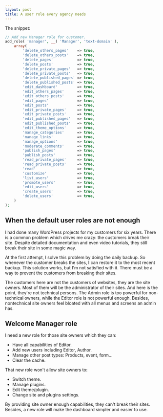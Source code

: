 ```yaml
---
layout: post
title: A user role every agency needs
---
```


The snippet:

```php
// Add new Manager role for customer.
add_role( 'manager', __( 'Manager', 'text-domain' ),
	array(
		'delete_others_pages'    => true,
		'delete_others_posts'    => true,
		'delete_pages'           => true,
		'delete_posts'           => true,
		'delete_private_pages'   => true,
		'delete_private_posts'   => true,
		'delete_published_pages' => true,
		'delete_published_posts' => true,
		'edit_dashboard'         => true,
		'edit_others_pages'      => true,
		'edit_others_posts'      => true,
		'edit_pages'             => true,
		'edit_posts'             => true,
		'edit_private_pages'     => true,
		'edit_private_posts'     => true,
		'edit_published_pages'   => true,
		'edit_published_posts'   => true,
		'edit_theme_options'     => true,
		'manage_categories'      => true,
		'manage_links'           => true,
		'manage_options'         => true,
		'moderate_comments'      => true,
		'publish_pages'          => true,
		'publish_posts'          => true,
		'read_private_pages'     => true,
		'read_private_posts'     => true,
		'read'                   => true,
		'customize'              => true,
		'list_users'             => true,
		'promote_users'          => true,
		'edit_users'             => true,
		'create_users'           => true,
		'delete_users'           => true,
	)
);
```

## When the default user roles are not enough

I had done many WordPress projects for my customers for six years. There is a common problem which drives me crazy: the customers break their site. Despite detailed documentation and even video tutorials, they still break their site in some magic way. 

At the first attempt, I solve this problem by doing the daily backup. So whenever the customer breaks the sites, I can restore it to the most recent backup. This solution works, but I'm not satisfied with it. There must be a way to prevent the customers from breaking their sites.

The customers here are not the customers of websites, they are the site owners. Most of them will be the administrator of their sites. And here is the point, they're not technical persons. The Admin role is too powerful for non-technical owners, while the Editor role is not powerful enough. Besides, nontechnical site owners feel bloated with all menus and screens an admin has.

## Welcome Manager role

I need a new role for those site owners which they can:
- Have all capabilities of Editor.
- Add new users including Editor, Author.
- Manage other post types: Products, event, form...
- Clear the cache.

That new role won't allow site owners to:
- Switch theme.
- Manage plugins.
- Edit theme/plugin.
- Change site and plugins settings.

By providing site owner enough capabilities, they can't break their sites. Besides, a new role will make the dashboard simpler and easier to use. 
